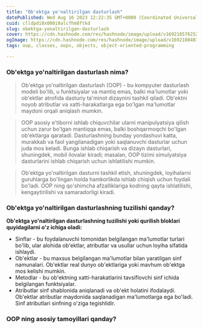 ```yaml
---
title: "Ob'ektga yo'naltirilgan dasturlash"
datePublished: Wed Aug 16 2023 12:22:35 GMT+0000 (Coordinated Universal Time)
cuid: clldpdi8x000i0alcfhm8ftkd
slug: obektga-yonaltirilgan-dasturlash
cover: https://cdn.hashnode.com/res/hashnode/image/upload/v1692185762520/333b3dd3-b7b7-4a17-9762-35c7dd048761.png
ogImage: https://cdn.hashnode.com/res/hashnode/image/upload/v1692188481655/2b31ec97-3145-4261-85d3-d8ca502a7c33.png
tags: oop, classes, oops, objects, object-oriented-programming

---
```


### Ob'ektga yo'naltirilgan dasturlash nima?
> Ob'ektga yo'naltirilgan dasturlash (OOP) - bu kompyuter dasturlash modeli bo'lib, u funktsiyalar va mantiq emas, balki ma'lumotlar yoki ob'ektlar atrofida dasturiy ta'minot dizaynini tashkil qiladi. Ob'ektni noyob atributlar va xatti-harakatlarga ega bo'lgan ma'lumotlar maydoni orqali aniqlash mumkin.

> OOP asosiy e'tiborni ishlab chiquvchilar ularni manipulyatsiya qilish uchun zarur bo'lgan mantiqqa emas, balki boshqarmoqchi bo'lgan ob'ektlarga qaratadi. Dasturlashning bunday yondashuvi katta, murakkab va faol yangilanadigan yoki saqlanuvchi dasturlar uchun juda mos keladi. Bunga ishlab chiqarish va dizayn dasturlari, shuningdek, mobil ilovalar kiradi; masalan, OOP tizimi simulyatsiya dasturlarini ishlab chiqarish uchun ishlatilishi mumkin.

> Ob'ektga yo'naltirilgan dasturni tashkil etish, shuningdek, loyihalarni guruhlarga bo'lingan holda hamkorlikda ishlab chiqish uchun foydali bo'ladi. OOP ning qo'shimcha afzalliklariga kodning qayta ishlatilishi, kengaytirilishi va samaradorligi kiradi.

### Ob'ektga yo'naltirilgan dasturlashning tuzilishi qanday?
**Ob'ektga yo'naltirilgan dasturlashning tuzilishi yoki qurilish bloklari quyidagilarni o'z ichiga oladi:**
- Sinflar - bu foydalanuvchi tomonidan belgilangan ma'lumotlar turlari bo'lib, ular alohida ob'ektlar, atributlar va usullar uchun loyiha sifatida ishlaydi.
- Ob'ektlar - bu maxsus belgilangan ma'lumotlar bilan yaratilgan sinf namunalari. Ob'ektlar real dunyo ob'ektlariga yoki mavhum ob'ektga mos kelishi mumkin.
- Metodlar - bu ob'ektning xatti-harakatlarini tavsiflovchi sinf ichida belgilangan funktsiyalar. 
- Atributlar sinf shablonida aniqlanadi va ob'ekt holatini ifodalaydi. Ob'ektlar atributlar maydonida saqlanadigan ma'lumotlarga ega bo'ladi. Sinf atributlari sinfning o'ziga tegishlidir.

### OOP ning asosiy tamoyillari qanday?
